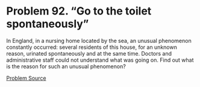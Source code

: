 # Problem 92. “Go to the toilet spontaneously”

In England, in a nursing home located by the sea, an unusual phenomenon constantly occurred: several residents of this house, for an unknown reason, urinated spontaneously and at the same time. Doctors and administrative staff could not understand what was going on. Find out what is the reason for such an unusual phenomenon?

[Problem Source](https://www.trizland.ru/tasks/1788/)